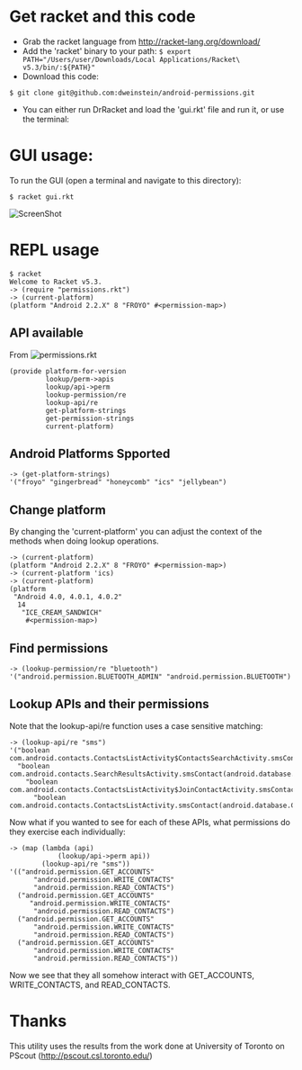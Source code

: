 # Get racket and this code
* Grab the racket language from http://racket-lang.org/download/
* Add the 'racket' binary to your path:
``` $ export PATH="/Users/user/Downloads/Local Applications/Racket\ v5.3/bin/:${PATH}" ```
* Download this code: 
```
$ git clone git@github.com:dweinstein/android-permissions.git
```
* You can either run DrRacket and load the 'gui.rkt' file and run it, or use the terminal:

# GUI usage:
To run the GUI (open a terminal and navigate to this directory):
```
$ racket gui.rkt
```
![ScreenShot](img/ss1.png)

# REPL usage
```racket
$ racket 
Welcome to Racket v5.3.
-> (require "permissions.rkt")
-> (current-platform)
(platform "Android 2.2.X" 8 "FROYO" #<permission-map>)
```
## API available
From ![permissions.rkt](https://github.com/dweinstein/android-permissions/blob/master/permissions.rkt)
```racket
(provide platform-for-version
         lookup/perm->apis
         lookup/api->perm
         lookup-permission/re
         lookup-api/re
         get-platform-strings
         get-permission-strings
         current-platform)
```
## Android Platforms Spported
```
-> (get-platform-strings)
'("froyo" "gingerbread" "honeycomb" "ics" "jellybean")
```


## Change platform
By changing the 'current-platform' you can adjust the context of the methods when doing lookup operations.

```racket
-> (current-platform)
(platform "Android 2.2.X" 8 "FROYO" #<permission-map>)
-> (current-platform 'ics)
-> (current-platform)
(platform
 "Android 4.0, 4.0.1, 4.0.2"
  14
   "ICE_CREAM_SANDWICH"
    #<permission-map>)
```

## Find permissions
```racket
-> (lookup-permission/re "bluetooth")
'("android.permission.BLUETOOTH_ADMIN" "android.permission.BLUETOOTH")
```

## Lookup APIs and their permissions
Note that the lookup-api/re function uses a case sensitive matching:
```racket
-> (lookup-api/re "sms")
'("boolean com.android.contacts.ContactsListActivity$ContactsSearchActivity.smsContact(android.database.Cursor)"
  "boolean com.android.contacts.SearchResultsActivity.smsContact(android.database.Cursor)"
    "boolean com.android.contacts.ContactsListActivity$JoinContactActivity.smsContact(android.database.Cursor)"
      "boolean com.android.contacts.ContactsListActivity.smsContact(android.database.Cursor)")
```

Now what if you wanted to see for each of these APIs, what permissions do they exercise each individually:
```racket
-> (map (lambda (api) 
            (lookup/api->perm api)) 
        (lookup-api/re "sms"))
'(("android.permission.GET_ACCOUNTS"
      "android.permission.WRITE_CONTACTS"
      "android.permission.READ_CONTACTS")
  ("android.permission.GET_ACCOUNTS"
     "android.permission.WRITE_CONTACTS"
      "android.permission.READ_CONTACTS")
  ("android.permission.GET_ACCOUNTS"
      "android.permission.WRITE_CONTACTS"
      "android.permission.READ_CONTACTS")
  ("android.permission.GET_ACCOUNTS"
      "android.permission.WRITE_CONTACTS"
      "android.permission.READ_CONTACTS"))
```

Now we see that they all somehow interact with GET_ACCOUNTS, WRITE_CONTACTS, and READ_CONTACTS.

# Thanks
This utility uses the results from the work done at University of Toronto on PScout (http://pscout.csl.toronto.edu/)
